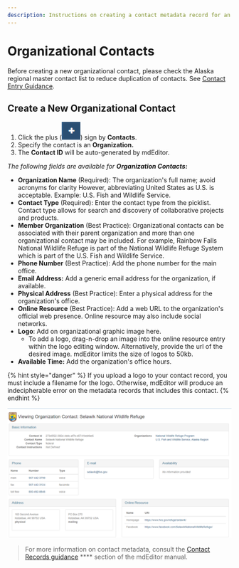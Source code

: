 ```yaml
---
description: Instructions on creating a contact metadata record for an organization
---
```


# Organizational Contacts

Before creating a new organizational contact, please check the Alaska regional master contact list to reduce duplication of contacts.  See [Contact Entry Guidance](./).

## Create a New Organizational Contact

1. Click the plus (![](<../../.gitbook/assets/image (48).png>)) sign by **Contacts**.
2. Specify the contact is an **Organization.**
3. The **Contact ID** will be auto-generated by mdEditor.

_The following fields are available for **Organization Contacts:**_

* **Organization Name** (Required): The organization's full name; avoid acronyms for clarity However, abbreviating United States as U.S. is acceptable. Example: U.S. Fish and Wildlife Service.
* **Contact Type** (Required): Enter the contact type from the picklist.  Contact type allows for search and discovery of collaborative projects and products.
* **Member Organization** (Best Practice):  Organizational contacts can be associated with their parent organization and more than one organizational contact may be included.  For example, Rainbow Falls National Wildlife Refuge is part of the National Wildlife Refuge System which is part of the U.S. Fish and Wildlife Service.
* **Phone Number** (Best Practice): Add the phone number for the main office.
* **Email Address:** Add a generic email address for the organization, if available.
* **Physical Address** (Best Practice): Enter a physical address for the organization's office.
* **Online Resource** (Best Practice): Add a web URL to the organization's official web presence. Online resource may also include social networks.
* **Logo**:  Add on organizational graphic image here.
  * To add a logo, drag-n-drop an image into the online resource entry within the logo editing window.  Alternatively, provide the url of the desired image. mdEditor limits the size of logos to 50kb.&#x20;
* **Available Time:**  Add the organization's office hours.

{% hint style="danger" %}
If you upload a logo to your contact record, you must include a filename for the logo. Otherwise, mdEditor will produce an indecipherable error on the metadata records that includes this contact.
{% endhint %}

![Example organization contact with excellent metadata!](<../../.gitbook/assets/image (97).png>)

> For more information on contact metadata, consult the [Contact Records guidance](https://guide.mdeditor.org/reference/edit-window/contact/contact-record.html) **** section of the mdEditor manual.
